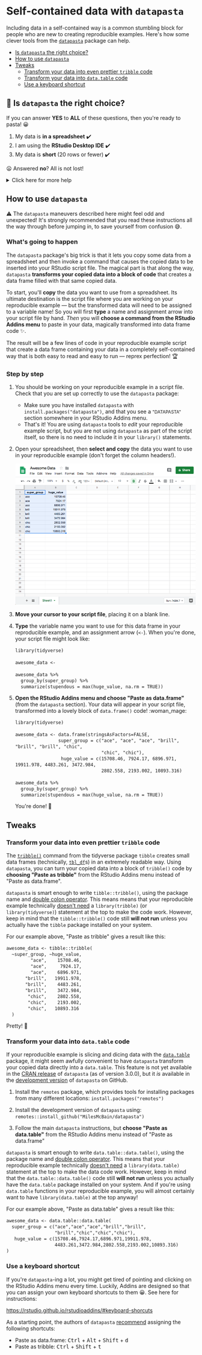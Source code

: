 [tips-code]: https://github.com/jcblum/community-faqs/blob/master/code-formatting_6246.md
[reprex]: reprex.md
[newbie]: reprex_newbie.md
[install]: reprex_install-packages.md
[shiny-cloud]: reprex_shiny_cloud.md
[data]: reprexdata_advanced.md
[dput]: reprexdata_dput.md
[datapasta]: reprexdata_datapasta.md
[readr]: reprexdata_readr.md
[remote]: reprexdata_remote.md

# Self-contained data with `datapasta`

Including data in a self-contained way is a common stumbling block for people who are new to creating reproducible examples. Here's how some clever tools from the [`datapasta`](https://github.com/milesmcbain/datapasta) package can help.

- [Is `datapasta` the right choice?](#heading--rightchoice)   
- [How to use `datapasta`](#heading--howto)
- [Tweaks](#heading--tweaks)
   - [Transform your data into even prettier `tribble` code](#heading--tribble)
   - [Transform your data into `data.table` code](#heading--datatable)
   - [Use a keyboard shortcut](#heading--keyboard)
  
<h2 id="heading--rightchoice">🛑 Is <code>datapasta</code> the right choice?</h2>

If you can answer **YES** to **ALL** of these questions, then you're ready to pasta! :grinning:

1. My data is **in a spreadsheet** :heavy_check_mark:
2. I am using the **RStudio Desktop IDE** :heavy_check_mark:
3. My data is **short** (20 rows or fewer) :heavy_check_mark:

:frowning: Answered **no**? All is not lost!

<details>
<summary>Click here for more help</summary>

1. :thinking: My data is somewhere else.
	- Already loaded into R? The [`dput()` method]() might be a better fit.

2. :disappointed: I'm using [RStudio Server](https://rstudio.com/products/rstudio/#rstudio-server), [RStudio Cloud](https:://rstudio.cloud/), or some other editor! 

   The `datapasta` features this method relies on require RStudio IDE-specific integrations, but unfortunately [will not work in RStudio Server or RStudio Cloud](https://github.com/MilesMcBain/datapasta/issues/73). While a [limited subset](https://github.com/MilesMcBain/datapasta#use-with-other-editors) of `datapasta`'s tools can be used in other editors, that subset does not include the functions needed here.

   If your data are in a spreadsheet and you are working RStudio Server, RStudio Cloud, or some other editor, your best bet is probably the [`read_tsv()` method]().

3. :sweat_smile: My data is longer than 20 rows.

   In most cases, your reproducible example doesn't need all of your data. If your data is in a spreadsheet, try copying a small number of rows to a new spreadsheet and starting from there. If your data is on a webpage, try copying it into a spreadsheet first, and cutting it down to just a few rows.
   
   If you _really, truly_ need to include a whole lot of your own data in a reproducible example, then try [hosting your data online]().
   
</details>

<h2 id='heading--howto'>How to use <code>datapasta</code></h2>

:warning: The `datapasta` maneuvers described here might feel odd and unexpected! It's strongly recommended that you read these instructions all the way through before jumping in, to save yourself from confusion :sweat_smile:.

### What's going to happen

The `datapasta` package's big trick is that it lets you copy some data from a spreadsheet and then invoke a command that causes the copied data to be inserted into your RStudio script file. The magical part is that along the way, `datapasta` **transforms your copied data into a block of code** that creates a data frame filled with that same copied data.

To start, you'll **copy** the data you want to use from a spreadsheet. Its ultimate destination is the script file where you are working on your reproducible example — but the transformed data will need to be assigned to a variable name! So you will first **type** a name and assignment arrow into your script file by hand. _Then_ you will **choose a command from the RStudio Addins menu** to paste in your data, magically transformed into data frame code :sparkles:.

The result will be a few lines of code in your reproducible example script that create a data frame containing your data in a completely self-contained way that is both easy to read and easy to run — reprex perfection! :trophy:

### Step by step

1. You should be working on your reproducible example in a script file. Check that you are set up correctly to use the `datapasta` package:
	- Make sure you have installed  `datapasta` with `install.packages("datapasta")`, and that you see a <span style="font-size:smaller">"DATAPASTA"</span> section somewhere in your RStudio Addins menu.
	- That's it! You are using `datapasta` tools to _edit_ your reproducible example script, but you are not using `datapasta` as part of the script itself, so there is no need to include it in your `library()` statements.

2. Open your spreadsheet, then **select and copy** the data you want to use in your reproducible example (don't forget the column headers!).

   ![awesome_data_sheet_selected](img/awesome_data_sheet_selected.png)

3. **Move your cursor to your script file**, placing it on a blank line.

4. **Type** the variable name you want to use for this data frame in your reproducible example, and an assignment arrow (`<-`). When you're done, your script file might look like:

   ```
   library(tidyverse)

   awesome_data <- 

   awesome_data %>%
     group_by(super_group) %>%
     summarize(stupendous = max(huge_value, na.rm = TRUE))
   ```

5. **Open the RStudio Addins menu and choose "Paste as data.frame"** (from the `datapasta` section). Your data will appear in your script file, transformed into a lovely block of `data.frame()` code! :woman_mage: 

   ```
   library(tidyverse)

   awesome_data <- data.frame(stringsAsFactors=FALSE,
                   super_group = c("ace", "ace", "ace", "brill", "brill", "brill", "chic",
                                   "chic", "chic"),
                    huge_value = c(15708.46, 7924.17, 6896.971, 19911.978, 4483.261, 3472.984,
                                   2802.558, 2193.002, 10893.316)

   awesome_data %>%
     group_by(super_group) %>%
     summarize(stupendous = max(huge_value, na.rm = TRUE))
   ```

   You're done! :tada:

<h2 id='heading--tweaks'>Tweaks</h2>

 <h3 id='heading--tribble'>Transform your data into even prettier <code>tribble</code> code</h3>

The [`tribble()`](https://tibble.tidyverse.org/reference/tribble.html) command from the tidyverse package `tibble` creates small data frames (technically, [`tbl_df`](https://tibble.tidyverse.org/)s) in an extremely readable way. Using `datapasta`, you can turn your copied data into a block of `tribble()` code by **choosing "Paste as tribble"** from the RStudio Addins menu instead of "Paste as data.frame". 

`datapasta` is smart enough to write `tibble::tribble()`, using the package name and [double colon operator](https://rdrr.io/r/base/ns-dblcolon.html). This means means that your reproducible example technically [doesn't need](https://stackoverflow.com/questions/23232791/is-it-a-good-practice-to-call-functions-in-a-package-via) a `library(tribble)` (or `library(tidyverse)`) statement at the top to make the code work. However, keep in mind that the `tibble::tribble()` code still **will not run** unless you actually have the `tibble` package installed on your system.

For our example above, "Paste as tribble" gives a result like this:
```
awesome_data <- tibble::tribble(
  ~super_group, ~huge_value,
         "ace",    15708.46,
         "ace",     7924.17,
         "ace",    6896.971,
       "brill",   19911.978,
       "brill",    4483.261,
       "brill",    3472.984,
        "chic",    2802.558,
        "chic",    2193.002,
        "chic",   10893.316
  )
```
 Pretty! :nail_care:
 
 <h3 id='heading--datatable'>Transform your data into <code>data.table</code> code</h3>
 
If your reproducible example is slicing and dicing data with the [`data.table`](https://rdatatable.gitlab.io/data.table/) package, it might seem awfully convenient to have `datapasta` transform your copied data directly into a `data.table`. This feature is not yet available in the [CRAN release](https://cran.r-project.org/web/packages/datapasta/index.html) of `datapasta` (as of version 3.0.0), but it _is_ available in the [development version](https://github.com/MilesMcBain/datapasta) of `datapasta` on GitHub.

1. Install the `remotes` package, which provides tools for installing packages from many different locations: 
   `install.packages("remotes")`
   
2. Install the development version of `datapasta` using:
   `remotes::install_github("MilesMcBain/datapasta")`

3. Follow the main `datapasta` instructions, but  **choose "Paste as data.table"** from the RStudio Addins menu instead of "Paste as data.frame"

`datapasta` is smart enough to write `data.table::data.table()`, using the package name and [double colon operator](https://rdrr.io/r/base/ns-dblcolon.html). This means that your reproducible example technically [doesn't need](https://stackoverflow.com/questions/23232791/is-it-a-good-practice-to-call-functions-in-a-package-via) a `library(data.table)` statement at the top to make the data code work. However, keep in mind that the `data.table::data.table()` code still **will not run** unless you actually have the `data.table` package installed on your system. And if you're using `data.table` functions in your reproducible example, you will almost certainly want to have `library(data.table)` at the top anyway!

For our example above, "Paste as data.table" gives a result like this:
```
awesome_data <- data.table::data.table(
  super_group = c("ace","ace","ace","brill","brill",
                  "brill","chic","chic","chic"),
   huge_value = c(15708.46,7924.17,6896.971,19911.978,
                  4483.261,3472.984,2802.558,2193.002,10893.316)
)
```

 <h3 id='heading--keyboard'>Use a keyboard shortcut</h3>

If you're `datapasta`-ing a lot, you might get tired of pointing and clicking on the RStudio Addins menu every time. Luckily, Addins are designed so that you can assign your own keyboard shortcuts to them :grinning:. See here for instructions: 

https://rstudio.github.io/rstudioaddins/#keyboard-shorcuts

As a starting point, the authors of `datapasta` [recommend](https://github.com/MilesMcBain/datapasta#getting-data-into-source) assigning the following shortcuts:

- Paste as data.frame: <kbd>Ctrl</kbd> + <kbd>Alt</kbd> + <kbd>Shift</kbd> + <kbd>d</kbd>
- Paste as tribble: <kbd>Ctrl</kbd> + <kbd>Shift</kbd> + <kbd>t</kbd>
<!--stackedit_data:
eyJoaXN0b3J5IjpbODQxNDY0Mjc4LDM0NDA4MzU1NCwtOTE0NT
UwNjk4LDE4MzQ1NTgyMSwtMTkyODE0NjI3OCwxMjY5ODE2ODI3
LC0xMTYyNDExODk3LC0xODg2NDA4NTg0LC0zMTkzMjAxNyw4Nz
Y3NDM3NDcsLTIzMzQ2OTMyOCwtMjcxOTQ3MTAwLC0xNjA3MDA1
NDI1XX0=
-->
